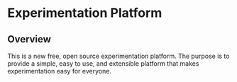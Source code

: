 # Experimentation Platform

## Overview

This is a new free, open source experimentation platform. The purpose is to provide a simple, easy to use, and extensible platform that makes experimentation easy for everyone.